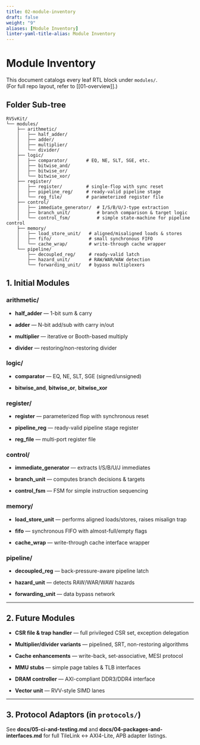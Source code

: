 ```yaml
---
title: 02-module-inventory
draft: false
weight: "9"
aliases: [Module Inventory]
linter-yaml-title-alias: Module Inventory
---
```

# Module Inventory

This document catalogs every leaf RTL block under `modules/`.  
(For full repo layout, refer to [[01-overview]].)

## Folder Sub-tree

```text
RVSvKit/
└── modules/
    ├── arithmetic/
    │   ├── half_adder/
    │   ├── adder/
    │   ├── multiplier/
    │   └── divider/
    ├── logic/
    │   ├── comparator/       # EQ, NE, SLT, SGE, etc.
    │   ├── bitwise_and/
    │   ├── bitwise_or/
    │   └── bitwise_xor/
    ├── register/
    │   ├── register/         # single-flop with sync reset
    │   ├── pipeline_reg/     # ready-valid pipeline stage
    │   └── reg_file/         # parameterized register file
    ├── control/
    │   ├── immediate_generator/  # I/S/B/U/J-type extraction
    │   ├── branch_unit/          # branch comparison & target logic
    │   └── control_fsm/          # simple state-machine for pipeline control
    ├── memory/
    │   ├── load_store_unit/   # aligned/misaligned loads & stores
    │   ├── fifo/              # small synchronous FIFO
    │   └── cache_wrap/        # write-through cache wrapper
    └── pipeline/
        ├── decoupled_reg/     # ready-valid latch
        ├── hazard_unit/       # RAW/WAR/WAW detection
        └── forwarding_unit/   # bypass multiplexers
```

## 1. Initial Modules

### arithmetic/

- **half_adder** — 1-bit sum & carry
	
- **adder** — N-bit add/sub with carry in/out
	
- **multiplier** — iterative or Booth-based multiply
	
- **divider** — restoring/non-restoring divider

### logic/

- **comparator** — EQ, NE, SLT, SGE (signed/unsigned)
	
- **bitwise_and**, **bitwise_or**, **bitwise_xor**

### register/

- **register** — parameterized flop with synchronous reset
	
- **pipeline_reg** — ready-valid pipeline stage register
	
- **reg_file** — multi-port register file

### control/

- **immediate_generator** — extracts I/S/B/U/J immediates
	
- **branch_unit** — computes branch decisions & targets
	
- **control_fsm** — FSM for simple instruction sequencing

### memory/

- **load_store_unit** — performs aligned loads/stores, raises misalign trap
	
- **fifo** — synchronous FIFO with almost-full/empty flags
	
- **cache_wrap** — write-through cache interface wrapper

### pipeline/

- **decoupled_reg** — back-pressure-aware pipeline latch
	
- **hazard_unit** — detects RAW/WAR/WAW hazards
	
- **forwarding_unit** — data bypass network

---

## 2. Future Modules

- **CSR file & trap handler** — full privileged CSR set, exception delegation
	
- **Multiplier/divider variants** — pipelined, SRT, non-restoring algorithms
	
- **Cache enhancements** — write-back, set-associative, MESI protocol
	
- **MMU stubs** — simple page tables & TLB interfaces
	
- **DRAM controller** — AXI-compliant DDR3/DDR4 interface
	
- **Vector unit** — RVV-style SIMD lanes

---

## 3. Protocol Adaptors (in `protocols/`)

See **docs/05-ci-and-testing.md** and **docs/04-packages-and-interfaces.md** for full TileLink ↔ AXI4-Lite, APB adapter listings.